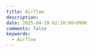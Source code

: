```yaml
---
title: Airflow
description:
date: 2025-04-19 02:20:00+0900
comments: false
keywords:
  - Airflow
---
```

